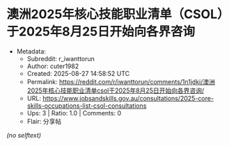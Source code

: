 # 澳洲2025年核心技能职业清单（CSOL）于2025年8月25日开始向各界咨询

- Metadata:
  - Subreddit: r_iwanttorun
  - Author: cuter1982
  - Created: 2025-08-27 14:58:52 UTC
  - Permalink: https://reddit.com/r/iwanttorun/comments/1n1jdki/澳洲2025年核心技能职业清单csol于2025年8月25日开始向各界咨询/
  - URL: https://www.jobsandskills.gov.au/consultations/2025-core-skills-occupations-list-csol-consultations
  - Ups: 3 | Ratio: 1.0 | Comments: 0
  - Flair: 分享帖

_(no selftext)_

